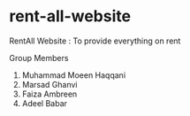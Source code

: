 # rent-all-website
RentAll Website : To provide everything on rent

Group Members
1) Muhammad Moeen Haqqani
2) Marsad Ghanvi
3) Faiza Ambreen
4) Adeel Babar

